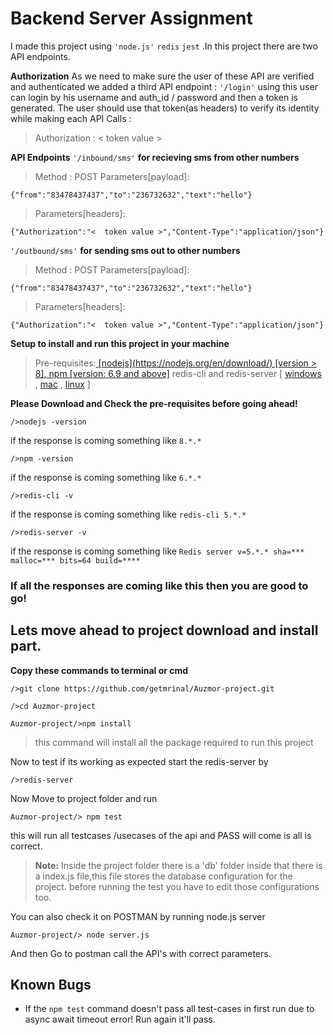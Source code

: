 # Backend Server Assignment

I made this project using `'node.js'` `redis` `jest` .In this project there are two API endpoints.

**Authorization**
As we need to make sure the user of these API are verified and authenticated 
we added a third API endpoint :
`'/login'`
using this user can login by his username and auth_id / password
and then a token is generated.
The user should use that token(as headers) to verify its identity while making each API Calls :

> Authorization : <  token value >

**API Endpoints**
`'/inbound/sms'` **for recieving sms from other numbers**
>Method : POST
>Parameters[payload]: 
>
	{"from":"83478437437","to":"236732632","text":"hello"}
>Parameters[headers]:
>
	{"Authorization":"<  token value >","Content-Type":"application/json"}

`'/outbound/sms'` **for sending sms out to other numbers**
>Method : POST
>Parameters[payload]: 
>
	{"from":"83478437437","to":"236732632","text":"hello"}
>Parameters[headers]:
>
	{"Authorization":"<  token value >","Content-Type":"application/json"}

**Setup to install and run this project in your machine**

> Pre-requisites:[ \[nodejs\](https://nodejs.org/en/download/) \[version > 8\], npm \[version: 6.9 and above\]](https://nodejs.org/en/download/) 
> redis-cli and redis-server [ [windows](https://redislabs.com/ebook/appendix-a/a-3-installing-on-windows/a-3-2-installing-redis-on-window/) , [mac](http://jasdeep.ca/2012/05/installing-redis-on-mac-os-x/) , [linux](https://redis.io/topics/quickstart) ]

**Please Download and Check the pre-requisites before going ahead!**

>
	/>nodejs -version
if the response is coming something like `8.*.*` 
>
	/>npm -version
if the response is coming something like `6.*.*`
>
	/>redis-cli -v
if the response is coming something like `redis-cli 5.*.*`
>
	/>redis-server -v
if the response is coming something like `Redis server v=5.*.* sha=*** malloc=*** bits=64 build=****`

### If all the responses are coming like this then you are good to go! 

## Lets move ahead to project download and install part.

**Copy these commands to terminal or cmd**
>
	/>git clone https://github.com/getmrinal/Auzmor-project.git
>
	/>cd Auzmor-project
>
	Auzmor-project/>npm install
>this command will install all the package required to run this project

Now to test if its working as expected start the redis-server by
>
	/>redis-server
Now Move to project folder and run 
>
	Auzmor-project/> npm test
this will run all testcases /usecases of the api and PASS will come is all is correct.
> **Note:** Inside the project folder there is a 'db' folder inside that there is a
> index.js file,this file stores the database configuration for the project.
> before running the test you have to edit those configurations too.

You can also check it on POSTMAN by running node.js server
>
	Auzmor-project/> node server.js
	
And then Go to postman call the API's with correct parameters.

## Known Bugs

- If the `npm test` command doesn't pass all test-cases in first run due to async await timeout error! Run again it'll pass.
		
